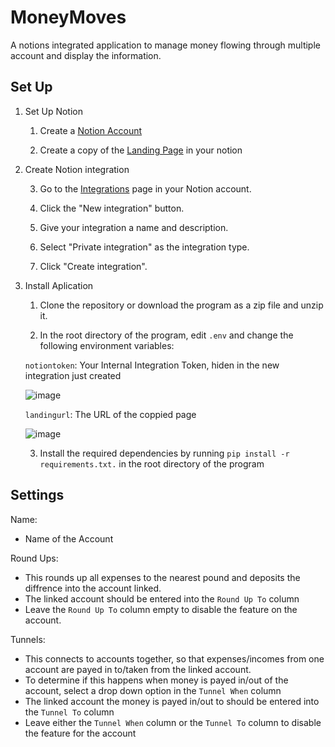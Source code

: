 # MoneyMoves
A notions integrated application to manage money flowing through multiple account and display the information. 

## Set Up

1. Set Up Notion
	
	1. Create a [Notion Account](https://www.notion.so/product)
  	
	2. Create a copy of the [Landing Page](https://valiant-silica-d27.notion.site/MoneyMoves-Template-a2e628aecc714c52802ddd8a572cbcee) in your notion

1. Create Notion integration
  	
	3. Go to the [Integrations](https://www.notion.so/my-integrations) page in your Notion account.
  	
	4. Click the "New integration" button.
  	
	5. Give your integration a name and description.
  	
	6. Select "Private integration" as the integration type.
 	
	7. Click "Create integration".

3. Install Aplication
  	
	1. Clone the repository or download the program as a zip file and unzip it. 
  	
	2. In the root directory of the program, edit `.env` and change the following environment variables: 
  	
	`notiontoken`: Your Internal Integration Token, hiden in the new integration just created  
  
  	![image](https://user-images.githubusercontent.com/33423299/209343663-8be6a295-af39-45db-a4fe-bbbf1a21d404.png)
  
  	`landingurl`: The URL of the coppied page
  
  	![image](https://user-images.githubusercontent.com/33423299/229369429-2cdcb09c-8b21-4878-a365-9d0ed8074cff.png)
   	
	3. Install the required dependencies by running `pip install -r requirements.txt.` in the root directory of the program

## Settings

Name: 
- Name of the Account

Round Ups:
- This rounds up all expenses to the nearest pound and deposits the diffrence into the account linked. 
- The linked account should be entered into the `Round Up To` column
- Leave the `Round Up To` column empty to disable the feature on the account.

Tunnels:
- This connects to accounts together, so that expenses/incomes from one account are payed in to/taken from the linked account.
- To determine if this happens when money is payed in/out of the account, select a drop down option in the `Tunnel When` column
- The linked account the money is payed in/out to should be entered into the `Tunnel To` column
- Leave either the `Tunnel When` column or the `Tunnel To` column to disable the feature for the account

